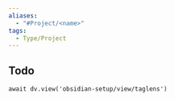 ```yaml
---
aliases:
  - "#Project/<name>"
tags:
  - Type/Project
---
```


## Todo

```dataviewjs
await dv.view('obsidian-setup/view/taglens')
```